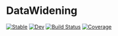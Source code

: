 # DataWidening

[![Stable](https://img.shields.io/badge/docs-stable-blue.svg)](https://bcbi.github.io/DataWidening.jl/stable)
[![Dev](https://img.shields.io/badge/docs-dev-blue.svg)](https://bcbi.github.io/DataWidening.jl/dev)
[![Build Status](https://github.com/bcbi/DataWidening.jl/actions/workflows/CI.yml/badge.svg?branch=main)](https://github.com/bcbi/DataWidening.jl/actions/workflows/CI.yml?query=branch%3Amain)
[![Coverage](https://codecov.io/gh/bcbi/DataWidening.jl/branch/main/graph/badge.svg)](https://codecov.io/gh/bcbi/DataWidening.jl)
